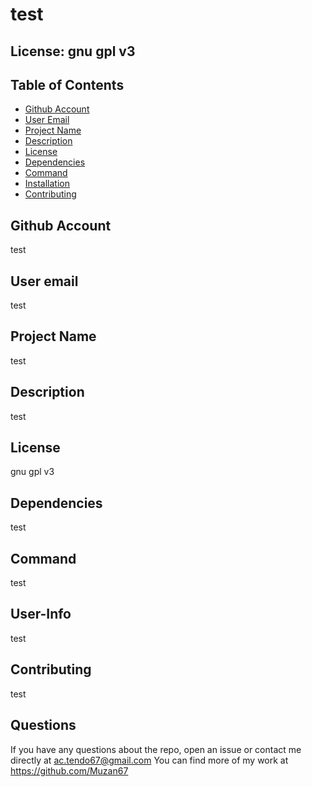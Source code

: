 
# test

## License: gnu gpl v3  
### 

## Table of Contents

- [Github Account](#GithubAccount)
- [User Email](#UserEmail)
- [Project Name](#ProjectName)
- [Description](#Description)
- [License](#License)
- [Dependencies](#Dependencies)
- [Command](#Command)
- [Installation](#Installation)
- [Contributing](#Contributing)
   
## Github Account
test

## User email
test
        
## Project Name
test

## Description
test

## License
gnu gpl v3

## Dependencies
test

## Command
test

## User-Info
test

## Contributing
test

## Questions
 If you have any questions about the repo, open an issue or contact me directly at ac.tendo67@gmail.com You can find more of my work at https://github.com/Muzan67
